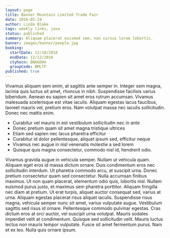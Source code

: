 ```yaml
---
layout: page
title: Banner Mountain Limited Trade Fair
date: 2016-05-24
author: Linda Blake
tags: weekly links, java
status: published
summary: Aliquam placerat euismod sem, non cursus lorem lobortis.
banner: images/banner/people.jpg
booking:
  startDate: 12/10/2018
  endDate: 12/12/2018
  ctyhocn: BNAGDHX
  groupCode: BMLTF
published: true
---
```

Vivamus aliquam sem enim, at sagittis ante semper in. Integer sem magna, lacinia quis luctus sit amet, rhoncus in nibh. Suspendisse facilisis varius bibendum. Aenean eu sapien sit amet eros rutrum accumsan. Vivamus malesuada scelerisque est vitae iaculis. Aliquam egestas lacus faucibus, laoreet mauris vel, pretium eros. Nam volutpat massa nec iaculis sollicitudin. Donec nec mattis enim.

* Curabitur vel mauris in est vestibulum sollicitudin nec in ante
* Donec pretium quam sit amet magna tristique ultrices
* Etiam sed sapien nec lacus pharetra efficitur
* Curabitur id dolor pellentesque, aliquet ipsum sed, efficitur neque
* Vivamus nec augue in nisl venenatis molestie a sed lorem
* Quisque quis magna consectetur, commodo nisl id, hendrerit odio.

Vivamus gravida augue in vehicula semper. Nullam ut vehicula quam. Aliquam eget eros id massa dictum ornare. Duis condimentum eros nec sollicitudin interdum. Ut pharetra commodo arcu, at suscipit urna. Donec pretium consectetur quam sed consectetur. Nulla accumsan finibus maximus. Ut non quam placerat, elementum odio quis, lobortis nisl. Nullam euismod purus justo, et maximus sem pharetra porttitor. Aliquam fringilla nec diam at pretium. Ut erat turpis, aliquet auctor consequat sed, varius at urna. Aliquam egestas placerat risus aliquet iaculis. Suspendisse risus magna, vehicula semper nunc sit amet, varius vulputate augue.
Vestibulum sagittis sed risus id ornare. Pellentesque commodo pulvinar egestas. Cras dictum eros at orci auctor, vel suscipit urna volutpat. Mauris sodales imperdiet velit at condimentum. Quisque sed sollicitudin velit. Mauris luctus lectus non mauris tempor vulputate. Fusce sit amet fermentum purus. Nam et ex leo. Nulla quis ornare ipsum.
